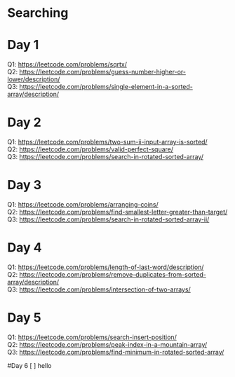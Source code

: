 # Searching 

# Day 1
Q1:     https://leetcode.com/problems/sqrtx/      
Q2:     https://leetcode.com/problems/guess-number-higher-or-lower/description/    
Q3:     https://leetcode.com/problems/single-element-in-a-sorted-array/description/

# Day 2
Q1:     https://leetcode.com/problems/two-sum-ii-input-array-is-sorted/                                                                                                             
Q2:     https://leetcode.com/problems/valid-perfect-square/                                                                                                                         
Q3:     https://leetcode.com/problems/search-in-rotated-sorted-array/

# Day 3
Q1:     https://leetcode.com/problems/arranging-coins/                                                                                                                             
Q2:     https://leetcode.com/problems/find-smallest-letter-greater-than-target/                                                                                                     
Q3:     https://leetcode.com/problems/search-in-rotated-sorted-array-ii/   

# Day 4
Q1:    https://leetcode.com/problems/length-of-last-word/description/                                                                                                               
Q2:    https://leetcode.com/problems/remove-duplicates-from-sorted-array/description/          
Q3:    https://leetcode.com/problems/intersection-of-two-arrays/

# Day 5
Q1:    https://leetcode.com/problems/search-insert-position/   
Q2:    https://leetcode.com/problems/peak-index-in-a-mountain-array/  
Q3:    https://leetcode.com/problems/find-minimum-in-rotated-sorted-array/

#Day 6
[ ] hello
